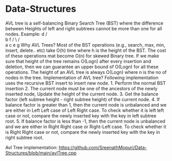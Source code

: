 # Data-Structures

AVL tree is a self-balancing Binary Search Tree (BST) where the difference between
Heights of left and right subtrees cannot be more than one for all nodes.
Example:
			   d
       /  \
		  b    f
		 / \  /  \
		a   c e   g
Why AVL Trees?
	Most of the BST operations (e.g., search, max, min, insert, delete.. etc) take O(h)
time where h is the height of the BST. The cost of these operations mat become O(n) for
skewed Binary tree. If we make sure that height of the tree remains O(Logn) after every
insertion and deletion, then we can guarantee an upper bound of O(Logn) for all these
operations. The height of an AVL tree is always O(Logn) where n is the no of nodes in the tree.
Implementation of AVL tree?
Following implementation uses the recursive BST insert to insert new node.
	1. Perform the normal BST insertion
	2. The current node must be one of the ancestors of the newly inserted node, Update
		the height of the current node.
	3. Get the balance factor (left subtree height - right subtree height) of the current node.
	4. If balance factor is greater than 1, then the current node is unbalanced and we are
		either in Left Left case of Left Right case. To check whether it is left left case 
		or not, compare the newly inserted key with the key in left subtree root.
	5. If balance factor is less than -1, then the current node is unbalanced and we are 
		either in Right Right case or Right-Left case. To check whether it is Right Right
		case or not, compare the newly inserted key with the key in right subtree root.
    
Avl Tree implementation:
https://github.com/SreenathMopuri/Data-Structures/blob/main/avlTree.cpp
